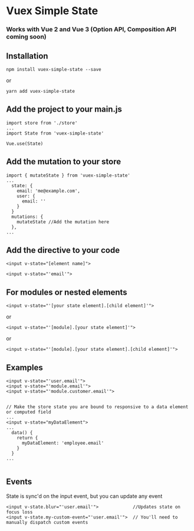 # Vuex Simple State
### Works with Vue 2 and Vue 3 (Option API, Composition API coming soon)

## Installation
```
npm install vuex-simple-state --save
```

or

```
yarn add vuex-simple-state
```

## Add the project to your main.js
```
import store from './store'
...
import State from 'vuex-simple-state'

Vue.use(State)
```

## Add the mutation to your store
```
import { mutateState } from 'vuex-simple-state'
...
  state: {
    email: 'me@example.com',
    user: {
      email: ''
    }
  }
  mutations: {
    mutateState //Add the mutation here
  },
...
```

## Add the directive to your code
`<input v-state="[element name]">`

```
<input v-state="'email'">
```

## For modules or nested elements
`<input v-state="'[your state element].[child element]'">`

or  

`<input v-state="'[module].[your state element]'">`

or  

`<input v-state="'[module].[your state element].[child element]'">`


## Examples

```
<input v-state="'user.email'">
<input v-state="'module.email'">
<input v-state="'module.customer.email'">


// Make the store state you are bound to responsive to a data element or computed field
...
<input v-state="myDataElement">
...
  data() {
    return {
      myDataElement: 'employee.email'
    }
  }
...


```

## Events

State is sync'd on the input event, but you can update any event

```
<input v-state.blur="'user.email'">             //Updates state on focus loss
<input v-state.my-custom-event="'user.email'">  // You'll need to manually dispatch custom events
```